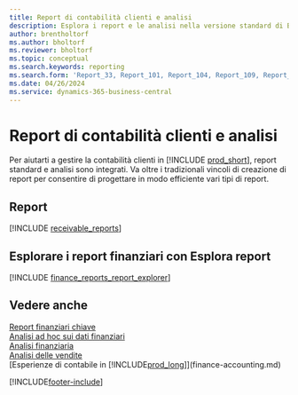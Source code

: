 ```yaml
---
title: Report di contabilità clienti e analisi
description: Esplora i report e le analisi nella versione standard di Business Central che possono aiutarti a tenere traccia della contabilità clienti.
author: brentholtorf
ms.author: bholtorf
ms.reviewer: bholtorf
ms.topic: conceptual
ms.search.keywords: reporting
ms.search.form: 'Report_33, Report_101, Report_104, Report_109, Report_112, Report_120, Report_121, Report_129, Report_211, Report_1316'
ms.date: 04/26/2024
ms.service: dynamics-365-business-central
---
```

# Report di contabilità clienti e analisi

Per aiutarti a gestire la contabilità clienti in [!INCLUDE [prod_short](includes/prod_short.md)], report standard e analisi sono integrati. Va oltre i tradizionali vincoli di creazione di report per consentire di progettare in modo efficiente vari tipi di report.  

## Report

[!INCLUDE [receivable_reports](includes/receivable-reports-include.md)]

## Esplorare i report finanziari con Esplora report

[!INCLUDE [finance_reports_report_explorer](includes/finance-reports-report-explorer-include.md)]


## Vedere anche

[Report finanziari chiave](finance-reports.md)  
[Analisi ad hoc sui dati finanziari](ad-hoc-analysis-finance.md)   
[Analisi finanziaria](bi.md)   
[Analisi delle vendite](sales-analytics-overview.md)  
[Esperienze di contabile in [!INCLUDE[prod_long](includes/prod_long.md)]](finance-accounting.md)  

[!INCLUDE[footer-include](includes/footer-banner.md)]
